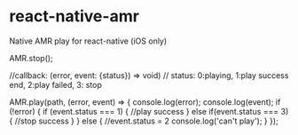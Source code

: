 # react-native-amr
Native AMR play for react-native (iOS only)

AMR.stop();

//callback: (error, event: {status}) => void)
// status: 0:playing, 1:play success end, 2:play failed, 3: stop

AMR.play(path, (error, event) => {
    console.log(error);
    console.log(event);
    if (!error) {
        if (event.status === 1) {
            //play success
        } else if(event.status === 3) {
            //stop success
        }
    } else {
        //event.status = 2
        console.log('can't play');
    }
});
